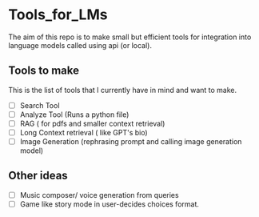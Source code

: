 # Tools_for_LMs
The aim of this repo is to make small but efficient tools for integration into language models called using api (or local).

## Tools to make
This is the list of tools that I currently have in mind and want to make.
- [ ] Search Tool
- [ ] Analyze Tool (Runs a python file)
- [ ] RAG ( for pdfs and smaller context retrieval)
- [ ] Long Context retrieval ( like GPT's bio)
- [ ] Image Generation (rephrasing prompt and calling image generation model)

## Other ideas 
- [ ] Music composer/ voice generation from queries
- [ ] Game like story mode in user-decides choices format.
